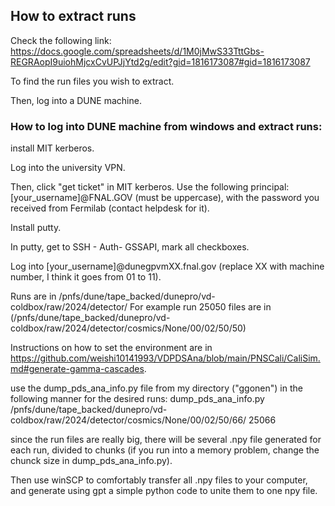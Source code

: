 
## How to extract runs

Check the following link: https://docs.google.com/spreadsheets/d/1M0jMwS33TttGbs-REGRAopI9uiohMjcxCvUPJjYtd2g/edit?gid=1816173087#gid=1816173087

To find the run files you wish to extract.

Then, log into a DUNE machine.


### How to log into DUNE machine from windows and extract runs:

install MIT kerberos.

Log into the university VPN.

Then, click "get ticket" in MIT kerberos. Use the following principal: [your_username]@FNAL.GOV (must be uppercase), with the password you received from Fermilab (contact helpdesk for it).

Install putty.

In putty, get to SSH - Auth- GSSAPI, mark all checkboxes.

Log into [your_username]@dunegpvmXX.fnal.gov (replace XX with machine number, I think it goes from 01 to 11).

Runs are in /pnfs/dune/tape_backed/dunepro/vd-coldbox/raw/2024/detector/ For example run 25050 files are in (/pnfs/dune/tape_backed/dunepro/vd-coldbox/raw/2024/detector/cosmics/None/00/02/50/50)

Instructions on how to set the environment are in https://github.com/weishi10141993/VDPDSAna/blob/main/PNSCali/CaliSim.md#generate-gamma-cascades.

use the dump_pds_ana_info.py file from my directory ("ggonen") in the following manner for the desired runs: dump_pds_ana_info.py /pnfs/dune/tape_backed/dunepro/vd-coldbox/raw/2024/detector/cosmics/None/00/02/50/66/ 25066

since the run files are really big, there will be several .npy file generated for each run, divided to chunks (if you run into a memory problem, change the chunck size in dump_pds_ana_info.py). 

Then use winSCP to comfortably transfer all .npy files to your computer, and generate using gpt a simple python code to unite them to one npy file.
